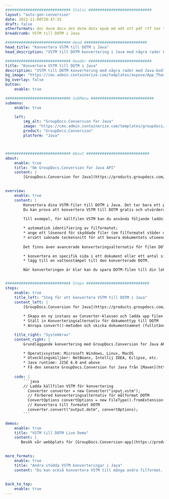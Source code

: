 ```yaml
---
############################# Static ############################
layout: "auto-gen-conversion"
date: 2022-11-08T20:47:55
draft: false
otherformats: doc docm docx dot dotm dotx epub md odt ott pdf rtf tex txt vdx vsdm vsdx vssm vssx vstm vstx vsx vtx xps
breadcrumb: VSTM till DOTM i Java

############################# Head ############################
head_title: "Konvertera VSTM till DOTM i Java"
head_description: "VSTM till DOTM konvertering i Java med några rader kod. Konvertera över 160 filformat med hjälp av GroupDocs dokumentkonverterings-API för Java"

############################# Header ############################
title: "Konvertera VSTM till DOTM i Java"
description: "VSTM till DOTM konvertering med några rader med Java-kod"
bg_image: "https://cms.admin.containerize.com/templates/aspose/App_Themes/V3/images/bg/header1.png"
bg_overlay: false
button:
    enable: true

############################# SubMenu ############################
submenu:
    enable: true

    left:
        img_alt: "GroupDocs.Conversion for Java"
        image: "https://cms.admin.containerize.com/templates/groupdocs/images/product-logos/90x90-noborder/groupdocs-conversion-java.png"
        product: "GroupDocs.Conversion"
        platform: "Java"



############################# About ############################
about:
    enable: true
    title: "Om GroupDocs.Conversion for Java API"
    content: |
        [GroupDocs.Conversion for Java](https://products.groupdocs.com/conversion/java/) är ett avancerat filformatkonverterings-API för konvertering mellan populära bild- och dokumentformat som Microsoft Office, OpenDocument, PDF, HTML, e-post, CAD. och mycket mer med bara några rader kod. Det inbyggda API:t upptäcker automatiskt formaten för originaldokumenten och erbjuder många alternativ för att anpassa de konverterade dokumenten. Tillsammans med funktionen att extrahera information från ett dokument, stöder den också cachelagring av konverteringsresultaten till den lokala disken som standard. Men alla typer av cachelagring kan stödjas genom att implementera lämpliga gränssnitt - Amazon S3, Dropbox, Google Drive, Windows Azure, Reddis eller andra.
    

overview:
    enable: true
    content: |
        Konvertera dina VSTM-filer till DOTM i Java. Det tar bara ett par rader med Java-kod på valfri plattform, som Windows, Linux, macOS.
        Du kan prova att konvertera VSTM till DOTM gratis och utvärdera kvaliteten på konverteringsresultaten. Tillsammans med enkla filkonverteringsskript kan du prova mer sofistikerade alternativ för att ladda källfilen VSTM och lagra DOTM-utdata. 
        
        Till exempel, för källfilen VSTM kan du använda följande laddningsalternativ:

        * automatisk identifiering av filformatet;
        * ange ett lösenord för skyddade filer (om filformatet stöder det);
        * ersätt saknade teckensnitt för att bevara dokumentets utseende.
        
        Det finns även avancerade konverteringsalternativ för filen DOTM:

        * konvertera en specifik sida i ett dokument eller ett antal sidor;
        * lägg till en vattenstämpel till den konverterade DOTM.

        När konverteringen är klar kan du spara DOTM-filen till din lokala filsökväg eller till tredje parts lagring såsom FTP, Amazon S3, Google Drive, Dropbox etc. Observera - för att konvertera VSTM till DOTM behöver du inte installera någon ytterligare programvara, såsom MS Office, Open Office, Adobe Acrobat Reader etc.


############################# Steps ############################
steps:
    enable: true
    title_left: "Steg för att konvertera VSTM till DOTM i Java"
    content_left: |
        [GroupDocs.Conversion for Java](https://products.groupdocs.com/conversion/java/) låter utvecklare enkelt konvertera VSTM fil till DOTM med några rader kod.
        
        * Skapa en ny instans av Converter-klassen och ladda upp filen VSTM med den fullständiga sökvägen
        * Ställ in Konverteringsalternativ för dokumenttyp till DOTM
        * Anropa convert()-metoden och skicka dokumentnamnet (fullständig sökväg) och formatet (DOTM) som en parameter

    title_right: "Systemkrav"
    content_right: |
        Grundläggande konvertering med GroupDocs.Conversion for Java API kan göras med bara några rader kod. Våra API:er stöds på alla större plattformar och operativsystem. Innan du kör koden nedan, se till att du har följande förutsättningar installerade på ditt system.

        * Operativsystem: Microsoft Windows, Linux, MacOS
        * Utvecklingsmiljöer: NetBeans, Intellij IDEA, Eclipse, etc.
        * Java runtime: J2SE 6.0 and above
        * Få den senaste GroupDocs.Conversion for Java från [Maven](https://repository.groupdocs.com/webapp/#/artifacts/browse/tree/General/repo/com/groupdocs/groupdocs-conversion)
         
    code: |
        ```java    
        // Ladda källfilen VSTM för konvertering
          Converter converter = new Converter("input.vstm");
          // Förbered konverteringsalternativ för målformat DOTM
          ConvertOptions convertOptions = new FileType().fromExtension("dotm").getConvertOptions();
          // Konvertera till formatet DOTM
          converter.convert("output.dotm", convertOptions);
        ```

demos:
    enable: true
    title: "VSTM till DOTM Live Demo"
    content: |
       Besök vår webbplats för [GroupDocs.Conversion-app](https://products.groupdocs.app/conversion/family) och försök konvertera VSTM till DOTM nu. Den kostnadsfria demon har följande fördelar
          

more_formats:
    enable: true
    title: "Andra stödda VSTM konverteringar i Java"
    content: "Du kan också konvertera VSTM till många andra filformat. Se listan nedan."
       
       
back_to_top:
    enable: true
---
```

